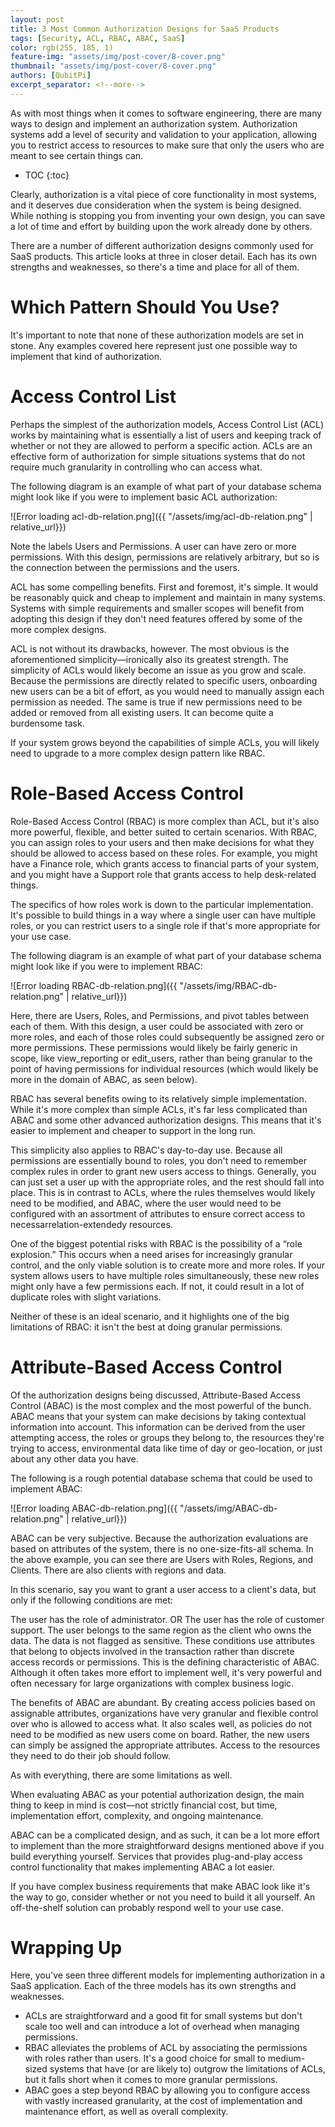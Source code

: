 ```yaml
---
layout: post
title: 3 Most Common Authorization Designs for SaaS Products
tags: [Security, ACL, RBAC, ABAC, SaaS]
color: rgb(255, 185, 1)
feature-img: "assets/img/post-cover/8-cover.png"
thumbnail: "assets/img/post-cover/8-cover.png"
authors: [QubitPi]
excerpt_separator: <!--more-->
---
```


As with most things when it comes to software engineering, there are many ways to design and implement an authorization
system. Authorization systems add a level of security and validation to your application, allowing you to restrict
access to resources to make sure that only the users who are meant to see certain things can.

<!--more-->

* TOC
{:toc}

Clearly, authorization is a vital piece of core functionality in most systems, and it deserves due consideration when
the system is being designed. While nothing is stopping you from inventing your own design, you can save a lot of time
and effort by building upon the work already done by others.

There are a number of different authorization designs commonly used for SaaS products. This article looks at three in
closer detail. Each has its own strengths and weaknesses, so there's a time and place for all of them.

Which Pattern Should You Use?
=============================

It's important to note that none of these authorization models are set in stone. Any examples covered here represent
just one possible way to implement that kind of authorization.

Access Control List
===================

Perhaps the simplest of the authorization models, Access Control List (ACL) works by maintaining what is essentially a
list of users and keeping track of whether or not they are allowed to perform a specific action. ACLs are an effective
form of authorization for simple situations systems that do not require much granularity in controlling who can access
what.

The following diagram is an example of what part of your database schema might look like if you were to implement basic
ACL authorization:

![Error loading acl-db-relation.png]({{ "/assets/img/acl-db-relation.png" | relative_url}})

Note the labels Users and Permissions. A user can have zero or more permissions. With this design, permissions are
relatively arbitrary, but so is the connection between the permissions and the users.

ACL has some compelling benefits. First and foremost, it's simple. It would be reasonably quick and cheap to implement
and maintain in many systems. Systems with simple requirements and smaller scopes will benefit from adopting this design
if they don't need features offered by some of the more complex designs.

ACL is not without its drawbacks, however. The most obvious is the aforementioned simplicity—ironically also its
greatest strength. The simplicity of ACLs would likely become an issue as you grow and scale. Because the permissions
are directly related to specific users, onboarding new users can be a bit of effort, as you would need to manually
assign each permission as needed. The same is true if new permissions need to be added or removed from all existing
users. It can become quite a burdensome task.

If your system grows beyond the capabilities of simple ACLs, you will likely need to upgrade to a more complex design
pattern like RBAC.

Role-Based Access Control
=========================

Role-Based Access Control (RBAC) is more complex than ACL, but it's also more powerful, flexible, and better suited to
certain scenarios. With RBAC, you can assign roles to your users and then make decisions for what they should be allowed
to access based on these roles. For example, you might have a Finance role, which grants access to financial parts of
your system, and you might have a Support role that grants access to help desk-related things.

The specifics of how roles work is down to the particular implementation. It's possible to build things in a way where a
single user can have multiple roles, or you can restrict users to a single role if that's more appropriate for your use
case.

The following diagram is an example of what part of your database schema might look like if you were to implement RBAC:

![Error loading RBAC-db-relation.png]({{ "/assets/img/RBAC-db-relation.png" | relative_url}})

Here, there are Users, Roles, and Permissions, and pivot tables between each of them. With this design, a user could be
associated with zero or more roles, and each of those roles could subsequently be assigned zero or more permissions.
These permissions would likely be fairly generic in scope, like view_reporting or edit_users, rather than being granular
to the point of having permissions for individual resources (which would likely be more in the domain of ABAC, as seen
below).

RBAC has several benefits owing to its relatively simple implementation. While it's more complex than simple ACLs, it's
far less complicated than ABAC and some other advanced authorization designs. This means that it's easier to implement
and cheaper to support in the long run.

This simplicity also applies to RBAC's day-to-day use. Because all permissions are essentially bound to roles, you don't
need to remember complex rules in order to grant new users access to things. Generally, you can just set a user up with
the appropriate roles, and the rest should fall into place. This is in contrast to ACLs, where the rules themselves
would likely need to be modified, and ABAC, where the user would need to be configured with an assortment of attributes
to ensure correct access to necessarrelation-extendedy resources.

One of the biggest potential risks with RBAC is the possibility of a “role explosion.” This occurs when a need arises
for increasingly granular control, and the only viable solution is to create more and more roles. If your system allows
users to have multiple roles simultaneously, these new roles might only have a few permissions each. If not, it could
result in a lot of duplicate roles with slight variations.

Neither of these is an ideal scenario, and it highlights one of the big limitations of RBAC: it isn't the best at doing
granular permissions.

Attribute-Based Access Control
==============================

Of the authorization designs being discussed, Attribute-Based Access Control (ABAC) is the most complex and the most
powerful of the bunch. ABAC means that your system can make decisions by taking contextual information into account.
This information can be derived from the user attempting access, the roles or groups they belong to, the resources
they're trying to access, environmental data like time of day or geo-location, or just about any other data you have.

The following is a rough potential database schema that could be used to implement ABAC:

![Error loading ABAC-db-relation.png]({{ "/assets/img/ABAC-db-relation.png" | relative_url}})

ABAC can be very subjective. Because the authorization evaluations are based on attributes of the system, there is no
one-size-fits-all schema. In the above example, you can see there are Users with Roles, Regions, and Clients. There are
also clients with regions and data.

In this scenario, say you want to grant a user access to a client's data, but only if the following conditions are met:

The user has the role of administrator. OR
The user has the role of customer support.
The user belongs to the same region as the client who owns the data.
The data is not flagged as sensitive.
These conditions use attributes that belong to objects involved in the transaction rather than discrete access records
or permissions. This is the defining characteristic of ABAC. Although it often takes more effort to implement well, it's
very powerful and often necessary for large organizations with complex business logic.

The benefits of ABAC are abundant. By creating access policies based on assignable attributes, organizations have very
granular and flexible control over who is allowed to access what. It also scales well, as policies do not need to be
modified as new users come on board. Rather, the new users can simply be assigned the appropriate attributes. Access to
the resources they need to do their job should follow.

As with everything, there are some limitations as well.

When evaluating ABAC as your potential authorization design, the main thing to keep in mind is cost—not strictly
financial cost, but time, implementation effort, complexity, and ongoing maintenance.

ABAC can be a complicated design, and as such, it can be a lot more effort to implement than the more straightforward
designs mentioned above if you build everything yourself. Services that provides plug-and-play access control 
functionality that makes implementing ABAC a lot easier.

If you have complex business requirements that make ABAC look like it's the way to go, consider whether or not you need
to build it all yourself. An off-the-shelf solution can probably respond well to your use case.

Wrapping Up
===========

Here, you've seen three different models for implementing authorization in a SaaS application. Each of the three models
has its own strengths and weaknesses.

* ACLs are straightforward and a good fit for small systems but don't scale too well and can introduce a lot of overhead
when managing permissions.
* RBAC alleviates the problems of ACL by associating the permissions with roles rather than users. It's a good choice
  for small to medium-sized systems that have (or are likely to) outgrow the limitations of ACLs, but it falls short
  when it comes to more granular permissions.
* ABAC goes a step beyond RBAC by allowing you to configure access with vastly increased granularity, at the cost of
  implementation and maintenance effort, as well as overall complexity.
